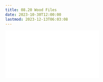 ```yaml
---
title: 08.20 Wood Files
date: 2023-10-30T12:00:00
lastmod: 2023-12-13T06:03:08
---
```


![Link to included file content](../../../../woodworking/how-to-use-wood-files.md)
